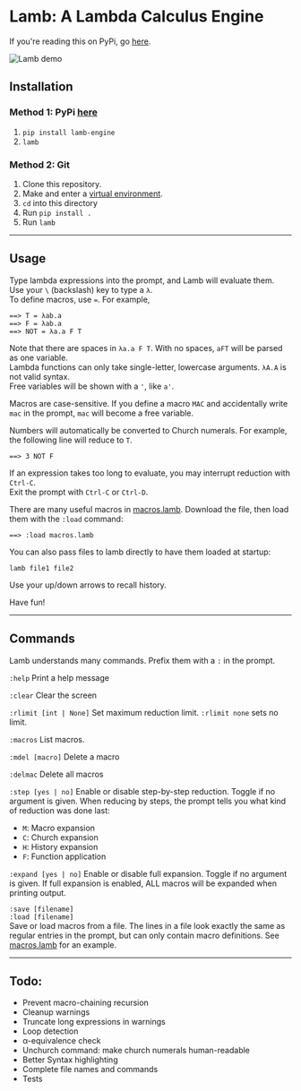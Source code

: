 # Lamb: A Lambda Calculus Engine

If you're reading this on PyPi, go [here](https://git.betalupi.com/Mark/lamb).

![Lamb demo](https://betalupi.com/static/nc/git/lambdemo.gif)


## Installation

### Method 1: PyPi [here](https://pypi.org/project/lamb-engine)
1. `pip install lamb-engine`
2. `lamb`

### Method 2: Git
1. Clone this repository.
2. Make and enter a [virtual environment](https://docs.python.org/3/library/venv.html).
3. ``cd`` into this directory
4. Run ``pip install .``
5. Run ``lamb``

-------------------------------------------------

## Usage


Type lambda expressions into the prompt, and Lamb will evaluate them. \
Use your `\` (backslash) key to type a `λ`. \
To define macros, use `=`. For example,
```
==> T = λab.a
==> F = λab.a
==> NOT = λa.a F T
```

Note that there are spaces in `λa.a F T`. With no spaces, `aFT` will be parsed as one variable. \
Lambda functions can only take single-letter, lowercase arguments. `λA.A` is not valid syntax. \
Free variables will be shown with a `'`, like `a'`.

Macros are case-sensitive. If you define a macro `MAC` and accidentally write `mac` in the prompt, `mac` will become a free variable.

Numbers will automatically be converted to Church numerals. For example, the following line will reduce to `T`.
```
==> 3 NOT F
```

If an expression takes too long to evaluate, you may interrupt reduction with `Ctrl-C`. \
Exit the prompt with `Ctrl-C` or `Ctrl-D`.

There are many useful macros in [macros.lamb](./macros.lamb). Download the file, then load them with the `:load` command:
```
==> :load macros.lamb
```

You can also pass files to lamb directly to have them loaded at startup:
```
lamb file1 file2
```

Use your up/down arrows to recall history.

Have fun!

-------------------------------------------------

## Commands

Lamb understands many commands. Prefix them with a `:` in the prompt.

`:help` Print a help message

`:clear` Clear the screen

`:rlimit [int | None]` Set maximum reduction limit. `:rlimit none` sets no limit.

`:macros` List macros.

`:mdel [macro]` Delete a macro

`:delmac` Delete all macros

`:step [yes | no]` Enable or disable step-by-step reduction. Toggle if no argument is given. When reducing by steps, the prompt tells you what kind of reduction was done last:

 - `M`: Macro expansion
 - `C`: Church expansion
 - `H`: History expansion
 - `F`: Function application

`:expand [yes | no]` Enable or disable full expansion. Toggle if no argument is given. If full expansion is enabled, ALL macros will be expanded when printing output.

`:save [filename]` \
`:load [filename]` \
Save or load macros from a file.
The lines in a file look exactly the same as regular entries in the prompt, but can only contain macro definitions. See [macros.lamb](./macros.lamb) for an example.

-------------------------------------------------

## Todo:
 - Prevent macro-chaining recursion
 - Cleanup warnings
 - Truncate long expressions in warnings
 - Loop detection
 - α-equivalence check
 - Unchurch command: make church numerals human-readable
 - Better Syntax highlighting
 - Complete file names and commands
 - Tests